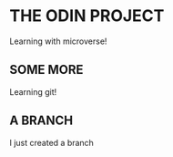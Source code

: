 # THE ODIN PROJECT

Learning with microverse!

## SOME MORE

Learning git!

## A BRANCH

I just created a branch